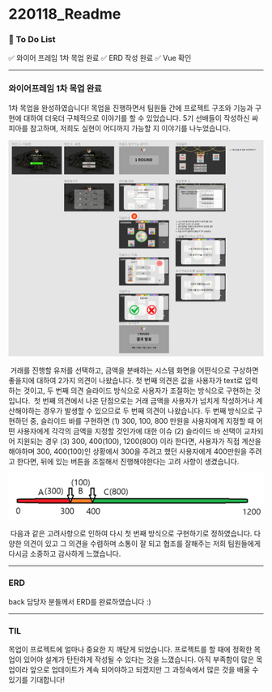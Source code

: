 # 220118_Readme

### 📝 To Do List

✅ 와이어 프레임 1차 목업 완료
✅ ERD 작성 완료
✅ Vue 확인

---

### 와이어프레임 1차 목업 완료

[와이어프레임]: https://www.figma.com/file/mzo4Tv7Wr6cBA4NuXsnZlq/%EB%A7%89%EC%9E%A5?node-id=64%3A381

  1차 목업을 완성하였습니다! 목업을 진행하면서 팀원들 간에 프로젝트 구조와 기능과 구현에 대하여 더욱더 구체적으로 이야기를 할 수 있었습니다. 5기 선배들이 작성하신 싸피아를 참고하며, 저희도 실현이 어디까지 가능할 지 이야기를 나누었습니다.

![image-20220118222846281](220118.assets/image-20220118222846281.png)

​	거래를 진행할 유저를 선택하고, 금액을 분배하는 시스템 화면을 어떤식으로 구상하면 좋을지에 대하여 2가지 의견이 나왔습니다. 첫 번째 의견은 값을 사용자가 text로 입력하는 것이고, 두 번째 의견 슬라이드 방식으로 사용자가 조절하는 방식으로 구현하는 것입니다. 
​	첫 번째 의견에서 나온 단점으로는 거래 금액을 사용자가 넘치게 작성하거나 계산해야하는 경우가 발생할 수 있으므로 두 번째 의견이 나왔습니다. 두 번째 방식으로 구현하던 중, 슬라이드 바를 구현하면 (1) 300, 100, 800 만원을 사용자에게 지정할 때 어떤 사용자에게 각각의 금액을 지정할 것인가에 대한 이슈 (2) 슬라이드 바 선택이 교차되어 지원되는 경우 (3) 300, 400(100), 1200(800) 이라 한다면, 사용자가 직접 계산을 해야하며 300, 400(100)인 상황에서 300을 주려고 했던 사용자에게 400만원을 주려고 한다면, 뒤에 있는 버튼을 조절해서 진행해야한다는 고려 사항이 생겼습니다.

![image-20220118224245247](220118.assets/image-20220118224245247.png)

​	다음과 같은 고려사항으로 인하여 다시 첫 번째 방식으로 구현하기로 정하였습니다. 다양한 의견이 있고 그 의견을 수렴하며 소통이 잘 되고 협조를 잘해주는 저희 팀원들에게 다시금 소중하고 감사하게 느꼈습니다.

---

### ERD

back 담당자 분들께서 ERD를 완료하였습니다 :)

---

### TIL

목업이 프로젝트에 얼마나 중요한 지 깨닫게 되었습니다. 프로젝트를 할 때에 정확한 목업이 있어야 설계가 탄탄하게 작성될 수 있다는 것을 느꼈습니다. 아직 부족함이 많은 목업이라 앞으로 업데이트가 계속 되어야하고 되겠지만 그 과정속에서 많은 것을 배울 수 있기를 기대합니다!